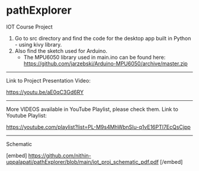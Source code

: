 # pathExplorer
IOT Course Project

1. Go to src directory and find the code for the desktop app built in Python - using kivy library. 
2. Also find the sketch used for Arduino.
   - The MPU6050 library used in main.ino can be found here: https://github.com/jarzebski/Arduino-MPU6050/archive/master.zip


--------------------------------------------------------------------------------------------------------------------------

Link to Project Presentation Video:

https://youtu.be/aE0qC3Gd6RY

--------------------------------------------------------------------------------------------------------------------------
More VIDEOS available in YouTube Playlist, please check them.
Link to Youtube Playlist:

https://youtube.com/playlist?list=PL-M9s4MhWbnSIu-q1vE16PTl7EcQsCjpp

--------------------------------------------------------------------------------------------------------------------------

Schematic

[embed] https://github.com/nithin-uppalapati/pathExplorer/blob/main/iot_proj_schematic_pdf.pdf [/embed]
